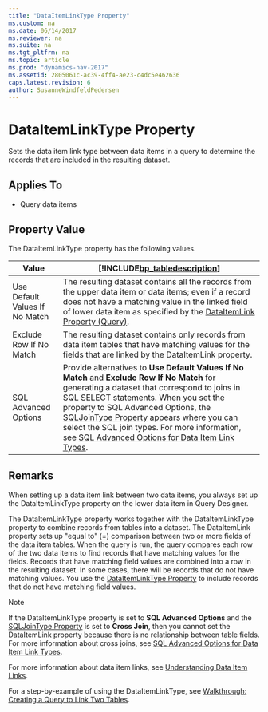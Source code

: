 ```yaml
---
title: "DataItemLinkType Property"
ms.custom: na
ms.date: 06/14/2017
ms.reviewer: na
ms.suite: na
ms.tgt_pltfrm: na
ms.topic: article
ms.prod: "dynamics-nav-2017"
ms.assetid: 2805061c-ac39-4ff4-ae23-c4dc5e462636
caps.latest.revision: 6
author: SusanneWindfeldPedersen
---
```

# DataItemLinkType Property
Sets the data item link type between data items in a query to determine the records that are included in the resulting dataset.  
  
## Applies To  
  
-   Query data items  
  
## Property Value  
 The DataItemLinkType property has the following values.  
  
|Value|[!INCLUDE[bp_tabledescription](../includes/bp_tabledescription_md.md)]|  
|-----------|---------------------------------------|  
|Use Default Values If No Match|The resulting dataset contains all the records from the upper data item or data items; even if a record does not have a matching value in the linked field of lower data item as specified by the [DataItemLink Property \(Query\)](devenv-dataitemlink-query-property.md).|  
|Exclude Row If No Match|The resulting dataset contains only records from data item tables that have matching values for the fields that are linked by the DataItemLink property.|  
|SQL Advanced Options|Provide alternatives to **Use Default Values If No Match** and **Exclude Row If No Match** for generating a dataset that correspond to joins in SQL SELECT statements. When you set the property to SQL Advanced Options, the [SQLJoinType Property](devenv-sql-join-type-property.md) appears where you can select the SQL join types. For more information, see [SQL Advanced Options for Data Item Link Types](SQL-Advanced-Options-for-Data-Item-Link-Types.md).|  
  
## Remarks  
 When setting up a data item link between two data items, you always set up the DataItemLinkType property on the lower data item in Query Designer.  
  
 The DataItemLinkType property works together with the DataItemLinkType property to combine records from tables into a dataset. The DataItemLink property sets up "equal to" \(=\) comparison between two or more fields of the data item tables. When the query is run, the query compares each row of the two data items to find records that have matching values for the fields. Records that have matching field values are combined into a row in the resulting dataset. In some cases, there will be records that do not have matching values. You use the [DataItemLinkType Property](devenv-dataitemlink-type-property.md) to include records that do not have matching field values.  
  
> [!NOTE]  
>  If the DataItemLinkType property is set to **SQL Advanced Options** and the [SQLJoinType Property](devenv-sql-join-type-property.md) is set to **Cross Join**, then you cannot set the DataItemLink property because there is no relationship between table fields. For more information about cross joins, see [SQL Advanced Options for Data Item Link Types](SQL-Advanced-Options-for-Data-Item-Link-Types.md).  
  
 For more information about data item links, see [Understanding Data Item Links](Understanding-Data-Item-Links.md).  
  
 For a step-by-example of using the DataItemLinkType, see [Walkthrough: Creating a Query to Link Two Tables](Walkthrough--Creating-a-Query-to-Link-Two-Tables.md).